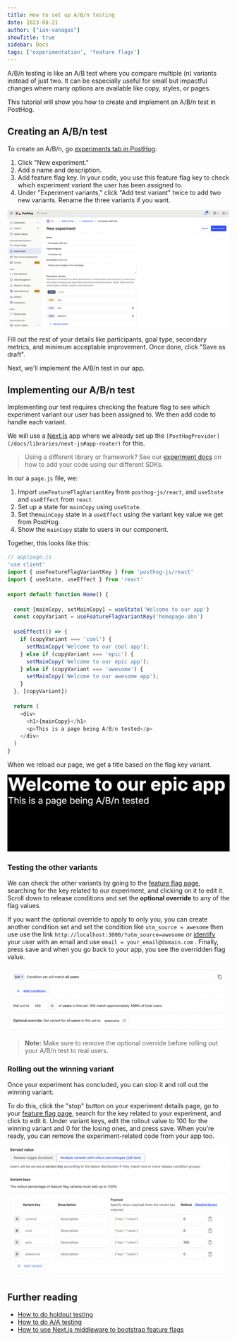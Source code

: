 ```yaml
---
title: How to set up A/B/n testing
date: 2023-08-21
author: ["ian-vanagas"]
showTitle: true
sidebar: Docs
tags: ['experimentation', 'feature flags']
---
```


A/B/n testing is like an A/B test where you compare multiple (n) variants instead of just two. It can be especially useful for small but impactful changes where many options are available like copy, styles, or pages.

This tutorial will show you how to create and implement an A/B/n test in PostHog.

## Creating an A/B/n test

To create an A/B/n, go [experiments tab in PostHog](https://app.posthog.com/experiments):
1. Click "New experiment." 
2. Add a name and description.
3. Add feature flag key. In your code, you use this feature flag key to check which experiment variant the user has been assigned to.
4. Under "Experiment variants," click "Add test variant" twice to add two new variants. Rename the three variants if you want. 

![A/B/n experiment](../images/tutorials/abn-testing//experiment.png)

Fill out the rest of your details like participants, goal type, secondary metrics, and minimum acceptable improvement. Once done, click "Save as draft".

Next, we'll implement the A/B/n test in our app.

## Implementing our A/B/n test

Implementing our test requires checking the feature flag to see which experiment variant our user has been assigned to. We then add code to handle each variant. 

We will use a [Next.js](/docs/libraries/next-js) app where we already set up the `[PostHogProvider](/docs/libraries/next-js#app-router)` for this.

> Using a different library or framework? See our [experiment docs](/docs/experiments/adding-experiment-code) on how to add your code using our different SDKs.

In our a `page.js` file, we: 

1. Import `useFeatureFlagVariantKey` from `posthog-js/react`, and `useState` and `useEffect` from `react`
2. Set up a state for `mainCopy` using `useState`. 
3. Set the`mainCopy` state in a `useEffect` using the variant key value we get from PostHog.
4. Show the `mainCopy` state to users in our component.

Together, this looks like this:

```js
// app/page.js
'use client'
import { useFeatureFlagVariantKey } from 'posthog-js/react'
import { useState, useEffect } from 'react'

export default function Home() {

  const [mainCopy, setMainCopy] = useState('Welcome to our app')
  const copyVariant = useFeatureFlagVariantKey('homepage-abn')
  
  useEffect(() => {
    if (copyVariant === 'cool') {
      setMainCopy('Welcome to our cool app');
    } else if (copyVariant === 'epic') {
      setMainCopy('Welcome to our epic app');
    } else if (copyVariant === 'awesome') {
      setMainCopy('Welcome to our awesome app');
    }
  }, [copyVariant])

  return (
    <div>
      <h1>{mainCopy}</h1>
      <p>This is a page being A/B/n tested</p>
    </div>
  )
}
```

When we reload our page, we get a title based on the flag key variant. 

![Epic webpage](../images/tutorials/abn-testing/epic.png)

### Testing the other variants

We can check the other variants by going to the [feature flag page](https://app.posthog.com/feature_flags), searching for the key related to our experiment, and clicking on it to edit it. Scroll down to release conditions and set the **optional override** to any of the flag values. 

If you want the optional override to apply to only you, you can create another condition set and set the condition like `utm_source = awesome` then use use the link `http://localhost:3000/?utm_source=awesome` or [identify](/docs/product-analytics/identify) your user with an email and use `email = your_email@domain.com` . Finally, press save and when you go back to your app, you see the overridden flag value.

![Overriding our variant](../images/tutorials/abn-testing/override.png)

> **Note:** Make sure to remove the optional override before rolling out your A/B/n test to real users.

### Rolling out the winning variant

Once your experiment has concluded, you can stop it and roll out the winning variant. 

To do this, click the "stop" button on your experiment details page, go to your [feature flag page](https://app.posthog.com/feature_flags), search for the key related to your experiment, and click to edit it. Under variant keys, edit the rollout value to 100 for the winning variant and 0 for the losing ones, and press save. When you’re ready, you can remove the experiment-related code from your app too.

![Rolling out our winner](../images/tutorials/abn-testing/rollout.png)

## Further reading

- [How to do holdout testing](/tutorials/holdout-testing)
- [How to do A/A testing](/tutorials/aa-testing)
- [How to use Next.js middleware to bootstrap feature flags](/tutorials/nextjs-bootstrap-flags)
